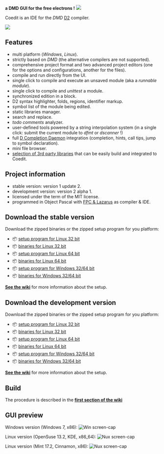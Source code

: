 
**a DMD GUI for the free electrons !**
![](https://github.com/BBasile/Coedit/raw/master/logo/coedit.png)

Coedit is an IDE for the _DMD_ [D2](http://dlang.org)  compiler.

[![](https://github.com/BBasile/CoeditWikiData/raw/master/coedit.win7.33.png)](https://github.com/BBasile/CoeditWikiData/raw/master/coedit.win7.png)

**Features**
---
- multi platform (_Windows_, _Linux_).
- strictly based on *DMD* (the alternative compilers are not supported).
- comprehensive project format and two advanced project editors (one for the options and configurations, another for the files).
- compile and run directly from the UI.
- single click to compile and execute an unsaved module (aka a _runnable module_).
- single click to compile and _unittest_ a module.
- synchronized edition in a block.
- D2 syntax highlighter, folds, regions, identifier markup.
- symbol list of the module being edited.
- static libraries manager.
- search and replace.
- _todo comments_ analyzer.
- user-defined tools powered by a string interpolation system (in a single click: submit the current module to _dfmt_ or _dscanner_ !)
- full [D Completion Daemon](https://github.com/Hackerpilot/DCD) integration (completion, hints, call tips, jump to symbol declaration).
- mini file browser.
- [selection of 3rd party libraries](https://github.com/BBasile/metad) that can be easily build and integrated to Coedit.

**Project information**
---
- stable version:  version 1 update 2.
- development version: version 2 alpha 1.
- licensed under the term of the MIT license.
- programmed in Object Pascal with [FPC & Lazarus](http://www.lazarus.freepascal.org) as compiler & IDE.

**Download the stable version**
---
Download the zipped binaries or the zipped setup program for you platform:

- :package: [setup program for Linux 32 bit](https://github.com/BBasile/Coedit/releases/download/1_update_2/coedit.1update2.linux32.setup.zip)
- :package: [binaries for Linux 32 bit](https://github.com/BBasile/Coedit/releases/download/1_update_2/coedit.1update2.linux32.zip)
- :package: [setup program for Linux 64 bit](https://github.com/BBasile/Coedit/releases/download/1_update_2/coedit.1update2.linux64.setup.zip)
- :package: [binaries for Linux 64 bit](https://github.com/BBasile/Coedit/releases/download/1_update_2/coedit.1update2.linux64.zip)
- :package: [setup program for Windows 32/64 bit](https://github.com/BBasile/Coedit/releases/download/1_update_2/coedit.1update2.win32.setup.zip)
- :package: [binaries for Windows 32/64 bit](https://github.com/BBasile/Coedit/releases/download/1_update_2/coedit.1update2.win32.zip)

[**See the wiki**](https://github.com/BBasile/Coedit/wiki#detailed-setup-procedure) for more information about the setup.

**Download the development version**
---
Download the zipped binaries or the zipped setup program for you platform:

- :package: [setup program for Linux 32 bit](https://github.com/BBasile/Coedit/releases/download/2_alpha_1/coedit.1update2.linux32.setup.zip)
- :package: [binaries for Linux 32 bit](https://github.com/BBasile/Coedit/releases/download/2_alpha_1/coedit.1update2.linux32.zip)
- :package: [setup program for Linux 64 bit](https://github.com/BBasile/Coedit/releases/download/2_alpha_1/coedit.1update2.linux64.setup.zip)
- :package: [binaries for Linux 64 bit](https://github.com/BBasile/Coedit/releases/download/2_alpha_1/coedit.1update2.linux64.zip)
- :package: [setup program for Windows 32/64 bit](https://github.com/BBasile/Coedit/releases/download/2_alpha_1/coedit.1update2.win32.setup.zip)
- :package: [binaries for Windows 32/64 bit](https://github.com/BBasile/Coedit/releases/download/2_alpha_1/coedit.1update2.win32.zip)

[**See the wiki**](https://github.com/BBasile/Coedit/wiki#detailed-setup-procedure) for more information about the setup.

**Build**
---

The procedure is described in the [**first section of the wiki**](https://github.com/BBasile/Coedit/wiki#detailed-setup-procedure)

**GUI preview**
---
Windows version (Windows 7, x86):
![Win screen-cap](https://github.com/BBasile/CoeditWikiData/raw/master/coedit.win7.png "Coedit GUI preview")

Linux version (OpenSuse 13.2, KDE, x86_64):
![Nux screen-cap](https://github.com/BBasile/CoeditWikiData/raw/master/coedit.linux.kde.png "Coedit GUI preview")

Linux version (Mint 17.2, Cinnamon, x86):
![Nux screen-cap](https://github.com/BBasile/CoeditWikiData/raw/master/coedit.linux.cinnamon.png "Coedit GUI preview")

